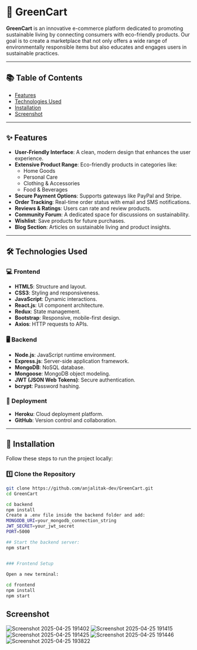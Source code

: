 # 🌱 GreenCart

**GreenCart** is an innovative e-commerce platform dedicated to promoting sustainable living by connecting consumers with eco-friendly products. Our goal is to create a marketplace that not only offers a wide range of environmentally responsible items but also educates and engages users in sustainable practices.

---

## 📚 Table of Contents

- [Features](#features)
- [Technologies Used](#technologies-used)
- [Installation](#installation)
- [Screenshot](#screenshot)


---

## ✨ Features

- **User-Friendly Interface**: A clean, modern design that enhances the user experience.
- **Extensive Product Range**: Eco-friendly products in categories like:
  - Home Goods
  - Personal Care
  - Clothing & Accessories
  - Food & Beverages
- **Secure Payment Options**: Supports gateways like PayPal and Stripe.
- **Order Tracking**: Real-time order status with email and SMS notifications.
- **Reviews & Ratings**: Users can rate and review products.
- **Community Forum**: A dedicated space for discussions on sustainability.
- **Wishlist**: Save products for future purchases.
- **Blog Section**: Articles on sustainable living and product insights.

---

## 🛠️ Technologies Used

### 💻 Frontend

- **HTML5**: Structure and layout.
- **CSS3**: Styling and responsiveness.
- **JavaScript**: Dynamic interactions.
- **React.js**: UI component architecture.
- **Redux**: State management.
- **Bootstrap**: Responsive, mobile-first design.
- **Axios**: HTTP requests to APIs.

### 🖥️ Backend

- **Node.js**: JavaScript runtime environment.
- **Express.js**: Server-side application framework.
- **MongoDB**: NoSQL database.
- **Mongoose**: MongoDB object modeling.
- **JWT (JSON Web Tokens)**: Secure authentication.
- **bcrypt**: Password hashing.

### 🚀 Deployment

- **Heroku**: Cloud deployment platform.
- **GitHub**: Version control and collaboration.

---

## 🧩 Installation

Follow these steps to run the project locally:

### 1️⃣ Clone the Repository

```bash
git clone https://github.com/anjalitak-dev/GreenCart.git
cd GreenCart
```
```bash
cd backend
npm install
Create a .env file inside the backend folder and add:
MONGODB_URI=your_mongodb_connection_string
JWT_SECRET=your_jwt_secret
PORT=5000

## Start the backend server:
npm start
```
```bash

### Frontend Setup
 
Open a new terminal:

cd frontend
npm install
npm start
```
## Screenshot
![Screenshot 2025-04-25 191402](https://github.com/user-attachments/assets/dc3d72c2-9058-4ce2-8e85-fbd4675e3e85)
![Screenshot 2025-04-25 191415](https://github.com/user-attachments/assets/0f4c1c44-d8c6-4525-885e-600644f8ee4b)
![Screenshot 2025-04-25 191425](https://github.com/user-attachments/assets/7bd1afba-07a5-48c2-8c3a-8567c20bbbf2)
![Screenshot 2025-04-25 191446](https://github.com/user-attachments/assets/3a8cfc6d-b3f3-4d90-bc2f-feb2d5c348fa)
![Screenshot 2025-04-25 193822](https://github.com/user-attachments/assets/e78bf834-471d-4781-8d57-b91908b4e20c)






